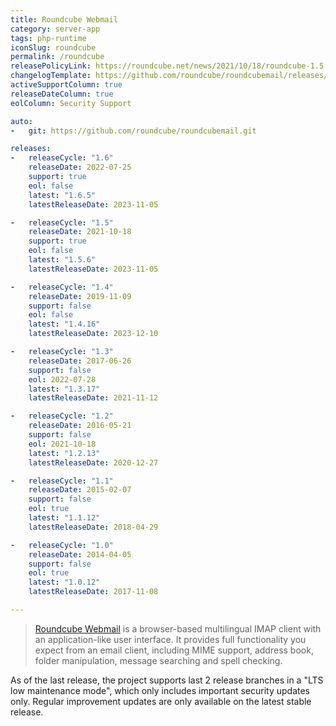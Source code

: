 ```yaml
---
title: Roundcube Webmail
category: server-app
tags: php-runtime
iconSlug: roundcube
permalink: /roundcube
releasePolicyLink: https://roundcube.net/news/2021/10/18/roundcube-1.5.0-released
changelogTemplate: https://github.com/roundcube/roundcubemail/releases/tag/__LATEST__
activeSupportColumn: true
releaseDateColumn: true
eolColumn: Security Support

auto:
-   git: https://github.com/roundcube/roundcubemail.git

releases:
-   releaseCycle: "1.6"
    releaseDate: 2022-07-25
    support: true
    eol: false
    latest: "1.6.5"
    latestReleaseDate: 2023-11-05

-   releaseCycle: "1.5"
    releaseDate: 2021-10-18
    support: true
    eol: false
    latest: "1.5.6"
    latestReleaseDate: 2023-11-05

-   releaseCycle: "1.4"
    releaseDate: 2019-11-09
    support: false
    eol: false
    latest: "1.4.16"
    latestReleaseDate: 2023-12-10

-   releaseCycle: "1.3"
    releaseDate: 2017-06-26
    support: false
    eol: 2022-07-28
    latest: "1.3.17"
    latestReleaseDate: 2021-11-12

-   releaseCycle: "1.2"
    releaseDate: 2016-05-21
    support: false
    eol: 2021-10-18
    latest: "1.2.13"
    latestReleaseDate: 2020-12-27

-   releaseCycle: "1.1"
    releaseDate: 2015-02-07
    support: false
    eol: true
    latest: "1.1.12"
    latestReleaseDate: 2018-04-29

-   releaseCycle: "1.0"
    releaseDate: 2014-04-05
    support: false
    eol: true
    latest: "1.0.12"
    latestReleaseDate: 2017-11-08

---
```


> [Roundcube Webmail](https://roundcube.net/) is a browser-based multilingual IMAP client with an
> application-like user interface. It provides full functionality you expect from an email client,
> including MIME support, address book, folder manipulation, message searching and spell checking.

As of the last release, the project supports last 2 release branches in a "LTS low maintenance
mode", which only includes important security updates only. Regular improvement updates are only
available on the latest stable release.
